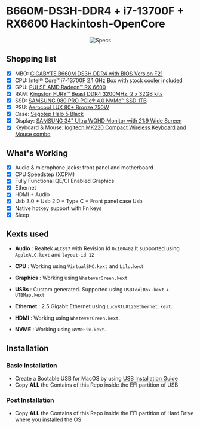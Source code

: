 # B660M-DS3H-DDR4 + i7-13700F + RX6600 Hackintosh-OpenCore

<p align="center">
  <img src="https://i.imgur.com/Iocdsfe.png" alt="Specs">
</p>

## Shopping list

 - [x] MBO: [GIGABYTE B660M DS3H DDR4 with BIOS Version F21](https://www.gigabyte.com/Motherboard/B660M-DS3H-DDR4-rev-10#kf)
 - [x] CPU: [Intel® Core™ i7-13700F 2.1 GHz Box with stock cooler included](https://www.intel.com/content/www/us/en/products/sku/230491/intel-core-i713700f-processor-30m-cache-up-to-5-20-ghz/specifications.html)
  - [x] GPU: [PULSE AMD Radeon™ RX 6600](https://www.sapphiretech.com/en/consumer/pulse-radeon-rx-6600-8g-gddr6)
  - [x] RAM: [Kingston FURY™ Beast DDR4 3200MHz, 2 x 32GB kits](https://www.kingston.com/en/memory/gaming/kingston-fury-beast-ddr4-memory)
  - [x] SSD: [SAMSUNG 980 PRO PCIe® 4.0 NVMe™ SSD 1TB](https://www.samsung.com/us/computing/memory-storage/solid-state-drives/980-pro-pcie-4-0-nvme-ssd-1tb-mz-v8p1t0b-am/)
  - [x] PSU: [Aerocool LUX 80+ Bronze 750W](https://aerocool.io/product/lux-750w/)
  - [x] Case: [Segotep Halo 5 Black](https://www.segotep.com/En/product_show.aspx?id=183)
  - [x] Display: [SAMSUNG 34" Ultra WQHD Monitor with 21:9 Wide Screen](https://www.samsung.com/ca/monitors/ultra-wide/ultra-wqhd-monitor-with-21-9-wide-screen-34-inch-ls34j552wqnxza/)
  - [x] Keyboard & Mouse: [logitech MK220 Compact Wireless Keyboard and Mouse combo](https://www.logitech.com/en-eu/products/combos/mk220-compact-keyboard-mouse.920-003168.html)

## What's Working
 - [x] Audio & microphone jacks: front panel and motherboard
 - [x] CPU Speedstep (XCPM)
 - [x] Fully Functional QE/CI Enabled Graphics
 - [x] Ethernet
 - [x] HDMI + Audio
 - [x] Usb 3.0 + Usb 2.0 + Type C + Front panel case Usb
 - [x] Native hotkey support with Fn keys
 - [x] Sleep
 
## Kexts used

- **Audio** : Realtek `ALC897` with Revision Id `0x100402` It supported using `AppleALC.kext` and `layout-id 12`

- **CPU** : Working using `VirtualSMC.kext` and `Lilu.kext`

- **Graphics** : Working using `WhateverGreen.kext`

- **USBs** : Custom generated. Supported using `USBToolBox.kext` + `UTBMap.kext`

- **Ethernet** : 2.5 Gigabit Ethernet using `LucyRTL8125Ethernet.kext`.

- **HDMI** : Working using `WhateverGreen.kext`.

- **NVME** : Working using `NVMeFix.kext`.

## Installation

###  Basic Installation

- Create a Bootable USB for MacOS by using [USB Installation Guide](https://dortania.github.io/OpenCore-Install-Guide/installer-guide/mac-install.html)
- Copy **ALL** the Contains of this Repo inside the EFI partition of USB

### Post Installation

- Copy **ALL** the Contains of this Repo inside the EFI partition of Hard Drive where you installed the OS
